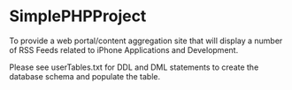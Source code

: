 SimplePHPProject
================

To provide a web portal/content aggregation site that will display a number of RSS Feeds related to iPhone Applications and Development.


Please see userTables.txt for DDL and DML statements to create the database schema and populate the table.
